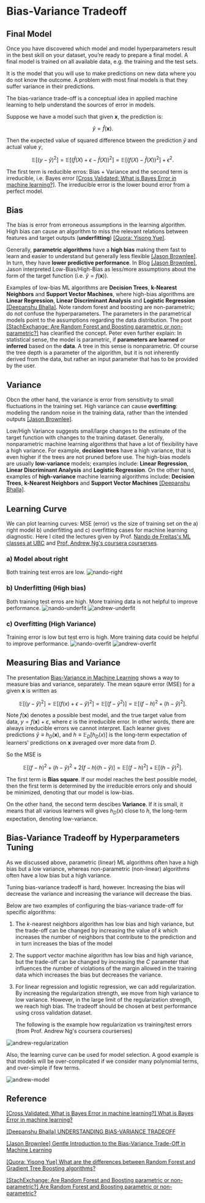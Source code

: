 # Bias-Variance Tradeoff


## Final Model

Once you have discovered which model and model hyperparameters result in the best skill on your dataset, you’re ready to prepare a final model.
A final model is trained on all available data, e.g. the training and the test sets.

It is the model that you will use to make predictions on new data where you do not know the outcome. A problem with most final models is that they suffer variance in their predictions.

The bias-variance trade-off is a conceptual idea in applied machine learning to help understand the sources of error in models. 

Suppose we have a model such that given $\symbf{x}$, the prediction is:

$$\hat{y} = \hat{f}(\symbf{x}).$$


Then the expected value of squared difference btween the prediction $\hat{y}$ and actual value $y$, 

$$\mathbb{E}[(y-\hat{y})^2] = \mathbb{E}[\big(\hat{f}(X)+\epsilon -\hat{f}(X)\big)^2] = \mathbb{E}[\big(f(X)-\hat{f}(X)\big)^2] + \epsilon^2.$$


The first term is reducible erros: Bias + Variance and the second term is irreducible, i.e. Bayes error [[Cross Validated: What is Bayes Error in machine learning?]][What is Bayes Error in machine learning?]. The irreducible error is the lower bound error from a perfect model.

## Bias 

The bias is error from erroneous assumptions in the learning algorithm. High bias can cause an algorithm to miss the relevant relations between features and target outputs (**underfitting**) [[Quora: Yisong Yue]][What are the differences between Random Forest and Gradient Tree Boosting algorithms?].

Generally, **parametric algorithms** have a **high bias** making them fast to learn and easier to understand but generally less flexible [[Jason Brownlee]][Gentle Introduction to the Bias-Variance Trade-Off in Machine Learning]. In turn, they have **lower predictive performance**. In Blog [[Jason Brownlee]][Gentle Introduction to the Bias-Variance Trade-Off in Machine Learning], Jason interpreted Low-Bias/High-Bias as less/more assumptions about the form of the target function (i.e. $\hat{y} =f(\symbf{x})$). 

Examples of low-bias ML algorithms are **Decision Trees**, **k-Nearest Neighbors** and **Support Vector Machines**, where high-bias algorithms are **Linear Regression**, **Linear Discriminant Analysis** and **Logistic Regression** [[Deepanshu Bhalla]][UNDERSTANDING BIAS-VARIANCE TRADEOFF]. Note random forest and boosting are non-parametric; do not confuse the hyperparameters. The parameters in the parametrical models point to the assumptions regarding the data distribution. The post [[StachExchange: Are Random Forest and Boosting parametric or non-parametric?]][Are Random Forest and Boosting parametric or non-parametric?] has clearified the concept. Peter even further explain: In statistical sense, the model is parametric, if **parameters are learned** or **inferred** based on the **data**. A tree in this sense is nonparametric. Of course the tree depth is a parameter of the algorithm, but it is not inherently derived from the data, but rather an input parameter that has to be provided by the user.



## Variance

Obcn the other hand, the variance is error from sensitivity to small fluctuations in the training set. High variance can cause **overfitting**: modeling the random noise in the training data, rather than the intended outputs [[Jason Brownlee]][Gentle Introduction to the Bias-Variance Trade-Off in Machine Learning]. 

Low/High Variance suggests small/large changes to the estimate of the target function with changes to the training dataset.
Generally, nonparametric machine learning algorithms that have a lot of flexibility have a high variance. For example, **decision trees** have a high variance, that is even higher if the trees are not pruned before use. The high-bias models are usually **low-variance** models; examples include: **Linear Regression**, **Linear Discriminant Analysis** and **Logistic Regression**. On the other hand, examples of **high-variance** machine learning algorithms include: **Decision Trees**, **k-Nearest Neighbors** and **Support Vector Machines** [[Deepanshu Bhalla]][UNDERSTANDING BIAS-VARIANCE TRADEOFF].


## Learning Curve

We can plot learning curves: MSE (error) vs the size of training set on the a) right model b) underfitting and c) overfitting cases for machine learning diagnostic. Here I cited the lectures given by Prof. [Nando de Freitas's ML classes at UBC](https://www.youtube.com/watch?v=-ouQeu_ywfY&list=PLE6Wd9FR--Ecf_5nCbnSQMHqORpiChfJf&index=19) and [Prof. Andrew Ng's coursera courserses](https://www.youtube.com/watch?v=ISBGFY-gBug&list=PLLssT5z_DsK-h9vYZkQkYNWcItqhlRJLN&index=63). 

### a) Model about right

Both training test erros are low.
![nando-right](images/Nando-right.png)

### b) Underfitting (High bias)
Both training test erros are high. More training data is not helpful to improve performance. 
![nando-underfit](images/Nando-underfit.png)
![andrew-underfit](images/Andrew-underfit.png)

### c) Overfitting (High Variance)
Training error is low but test erro is high. More training data could be helpful to improve performance.
![nando-overfit](images/Nando-overfit.png)
![andrew-overfit](images/Andrew-overfit.png)

## Measuring Bias and Variance

   The presentation [Bias-Variance in Machine
Learning](http://www.cs.cmu.edu/~wcohen/10-601/bias-variance.pdf) shows a way to measure bias and variance, separately. The mean sqaure error (MSE) for a given $\symbf{x}$ is written as

$$\mathbb{E}[(y-\hat{y})^2] = \mathbb{E}[\big(f(x)+\epsilon -\hat{y}\big)^2] = \mathbb{E}[(f-\hat{y}^2)] = \mathbb{E}[ (f-h)^2 + (h-\hat{y})^2].$$

Note $f(\symbf{x})$ denotes a possible best model, and the true target value from data, $y = f(\symbf{x}) + \varepsilon$, where $\varepsilon$ is the irreducible error. In other words, there are always irreducible errors we cannot interpret. Each learner gives predictions $\hat{y} \equiv h_D(\symbf{x})$, and $h\equiv \mathbb{E}_D[h_D(x)]$ is the long-term expectation of learners' predictions on $\symbf{x}$ averaged over more data from $D$.

So the MSE is

$$\mathbb{E}[(f-h)^2+(h-\hat{y})^2+2(f-h)(h-\hat{y})] = \mathbb{E}[(f-h)^2]+\mathbb{E}[(h-\hat{y})^2].$$


The first term is **Bias square**. If our model reaches the best possible model, then the first term is determined by the irreducible errors only and should be minimized, denoting that our model is low-bias. 

On the other hand, the second term descibes **Variance**. If it is small, it means that all various learners will gives $h_D(x)$ close to $h$, the long-term expectation, denoting low-variance.



## Bias-Variance Tradeoff by Hyperparameters Tuning

As we discussed above, parametric (linear) ML algorithms often have a high bias but a low variance, whereas
non-parametric (non-linear) algorithms often have a low bias but a high variance.

Tuning bias-variance tradeoff is hard, however. Increasing the bias will decrease the variance and increasing the variance will decrease the bias.


Below are two examples of configuring the bias-variance trade-off for specific algorithms: 

1. The $k$-nearest neighbors algorithm has low bias and high variance, but the trade-off can be changed by increasing the value of $k$ which increases the number of neighbors that contribute to the prediction and in turn increases the bias of the model 

2. The support vector machine algorithm has low bias and high variance, but the trade-off can be changed by increasing the $C$ parameter that influences the number of violations of the margin allowed in the training data which increases the bias but decreases the variance.

3. For linear regression and logistic regression, we can add regularization. By increasing the regularization strength, we move from high variance to low variance. However, in the large limit of the regularization strength, we reach high bias. The tradeoff should be chosen at best performance using cross validation dataset.

   The following is the example how regularization vs training/test errors (from Prof. Andrew Ng's coursera courserses) 
   
![andrew-regularization](images/Andrew-regularization.png)

   Also, the learning curve can be used for model selection. A good example is that models will be over-complicated if we consider many polynomial terms, and over-simple if few terms. 

![andrew-model](images/Andrew-model_selection.png)

## Reference


[What is Bayes Error in machine learning?]: https://stats.stackexchange.com/questions/302900/what-is-bayes-error-in-machine-learning
[[Cross Validated: What is Bayes Error in machine learning?] What is Bayes Error in machine learning?](https://stats.stackexchange.com/questions/302900/what-is-bayes-error-in-machine-learning)



[UNDERSTANDING BIAS-VARIANCE TRADEOFF]: https://www.listendata.com/2017/02/bias-variance-tradeoff.html
[[Deepanshu Bhalla] UNDERSTANDING BIAS-VARIANCE TRADEOFF](https://www.listendata.com/2017/02/bias-variance-tradeoff.html)


[Gentle Introduction to the Bias-Variance Trade-Off in Machine Learning]: https://machinelearningmastery.com/gentle-introduction-to-the-bias-variance-trade-off-in-machine-learning/
[[Jason Brownlee] Gentle Introduction to the Bias-Variance Trade-Off in Machine Learning](https://machinelearningmastery.com/gentle-introduction-to-the-bias-variance-trade-off-in-machine-learning/)


[What are the differences between Random Forest and Gradient Tree Boosting algorithms?]: https://www.quora.com/What-are-the-differences-between-Random-Forest-and-Gradient-Tree-Boosting-algorithms
[[Quora: Yisong Yue] What are the differences between Random Forest and Gradient Tree Boosting algorithms?](https://www.quora.com/What-are-the-differences-between-Random-Forest-and-Gradient-Tree-Boosting-algorithms)


[Are Random Forest and Boosting parametric or non-parametric?]: https://stats.stackexchange.com/questions/147587/are-random-forest-and-boosting-parametric-or-non-parametric
[[StachExchange: Are Random Forest and Boosting parametric or non-parametric?] Are Random Forest and Boosting parametric or non-parametric?](https://stats.stackexchange.com/questions/147587/are-random-forest-and-boosting-parametric-or-non-parametric)


